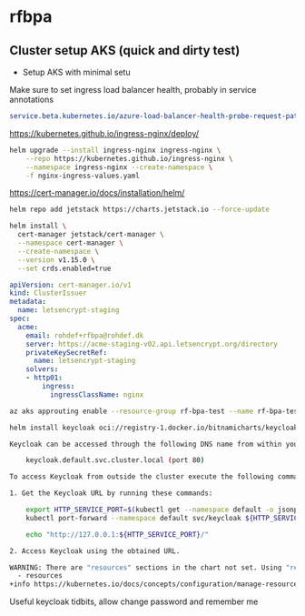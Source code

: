 # rfbpa

## Cluster setup AKS (quick and dirty test)

* Setup AKS with minimal setu

Make sure to set ingress load balancer health, probably in service annotations

```yaml
service.beta.kubernetes.io/azure-load-balancer-health-probe-request-path: /healthz
```

https://kubernetes.github.io/ingress-nginx/deploy/
```bash
helm upgrade --install ingress-nginx ingress-nginx \
    --repo https://kubernetes.github.io/ingress-nginx \
    --namespace ingress-nginx --create-namespace \
    -f nginx-ingress-values.yaml
```

https://cert-manager.io/docs/installation/helm/
```bash
helm repo add jetstack https://charts.jetstack.io --force-update

helm install \
  cert-manager jetstack/cert-manager \
  --namespace cert-manager \
  --create-namespace \
  --version v1.15.0 \
  --set crds.enabled=true
```

```yaml
apiVersion: cert-manager.io/v1
kind: ClusterIssuer
metadata:
  name: letsencrypt-staging
spec:
  acme:
    email: rohdef+rfbpa@rohdef.dk
    server: https://acme-staging-v02.api.letsencrypt.org/directory
    privateKeySecretRef:
      name: letsencrypt-staging
    solvers:
    - http01:
        ingress:
          ingressClassName: nginx
```

```bash
az aks approuting enable --resource-group rf-bpa-test --name rf-bpa-test-2
```


```bash
helm install keycloak oci://registry-1.docker.io/bitnamicharts/keycloak
```

```bash
Keycloak can be accessed through the following DNS name from within your cluster:

    keycloak.default.svc.cluster.local (port 80)

To access Keycloak from outside the cluster execute the following commands:

1. Get the Keycloak URL by running these commands:

    export HTTP_SERVICE_PORT=$(kubectl get --namespace default -o jsonpath="{.spec.ports[?(@.name=='http')].port}" services keycloak)
    kubectl port-forward --namespace default svc/keycloak ${HTTP_SERVICE_PORT}:${HTTP_SERVICE_PORT} &

    echo "http://127.0.0.1:${HTTP_SERVICE_PORT}/"

2. Access Keycloak using the obtained URL.

WARNING: There are "resources" sections in the chart not set. Using "resourcesPreset" is not recommended for production. For production installations, please set the following values according to your workload needs:
  - resources
+info https://kubernetes.io/docs/concepts/configuration/manage-resources-containers/
```

Useful keycloak tidbits, allow change password and remember me
